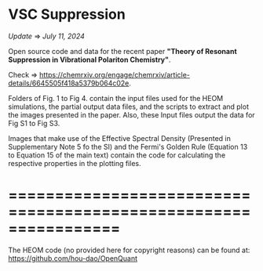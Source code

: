 # VSC Suppression

*Update* $\Longrightarrow$ *July 11, 2024*

Open source code and data for the recent paper **"Theory of Resonant Suppression in Vibrational Polariton Chemistry"**.

Check $\Rightarrow$ https://chemrxiv.org/engage/chemrxiv/article-details/6645505f418a5379b064c02e.

Folders of Fig. 1 to Fig 4. contain the input files used for the HEOM simulations, the partial output data files, and the scripts to extract and plot the images presented in the paper. Also, these Input files output the data for Fig S1 to Fig S3.

Images that make use of the Effective Spectral Density (Presented in Supplementary Note 5 fo the SI) and the Fermi's Golden Rule (Equation 13 to Equation 15 of the main text) contain the code for calculating the respective properties in the plotting files.

# ================================================================

The HEOM code (no provided here for copyright reasons) can be found at:
https://github.com/hou-dao/OpenQuant
